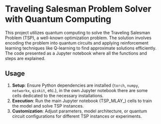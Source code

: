 # Traveling Salesman Problem Solver with Quantum Computing

This project utilizes quantum computing to solve the Traveling Salesman Problem (TSP), a well-known optimization problem. The solution involves encoding the problem into quantum circuits and applying reinforcement learning techniques like Q-learning to find approximate solutions efficiently. The code presented as a Jupyter notebook where all the functions and steps are explained.

## Usage

1. **Setup**: Ensure Python dependencies are installed (`torch`, `numpy`, `networkx`, `qiskit`, etc.), in the own Jupyter notebook there are some cells dedicated to the necessary installations.
2. **Execution**: Run the main Jupyter notebook (TSP_MLAY_) cells to train the model and solve TSP instances.
3. **Customization**: Adjust parameters, model architecture, or quantum circuit configurations for different TSP instances or experiments.
